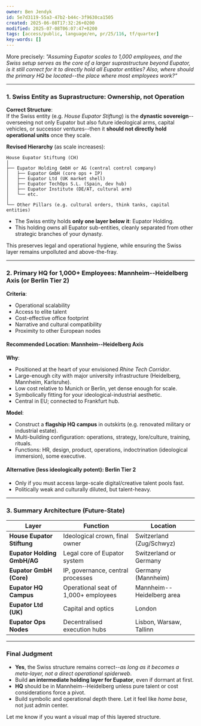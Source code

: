 ```yaml
---
owner: Ben Jendyk
id: 5e7d3119-55a3-47b2-b44c-3f9630ca1505
created: 2025-06-08T17:32:26+0200
modified: 2025-07-08T06:07:47+0200
tags: [access/public, language/en, pr/25/116, tf/quarter]
key-words: []
---
```


More precisely: _"Assuming Eupator scales to 1,000 employees, and the Swiss setup serves as the core of a larger suprastructure beyond Eupator, is it still correct for it to directly hold all Eupator entities? Also, where should the primary HQ be located--the place where most employees work?"_

* * *

### 1. **Swiss Entity as Suprastructure: Ownership, not Operation**

**Correct Structure**:  
If the Swiss entity (e.g. _House Eupator Stiftung_) is the **dynastic sovereign**--overseeing not only Eupator but also future ideological arms, capital vehicles, or successor ventures--then it **should not directly hold operational units** once they scale.

**Revised Hierarchy** (as scale increases):
    
    
    House Eupator Stiftung (CH)
    │
    ├── Eupator Holding GmbH or AG (central control company)
    │   ├── Eupator GmbH (core ops + IP)
    │   ├── Eupator Ltd (UK market shell)
    │   ├── Eupator TechOps S.L. (Spain, dev hub)
    │   ├── Eupator Institute (DE/AT, cultural arm)
    │   └── etc.
    │
    └── Other Pillars (e.g. cultural orders, think tanks, capital entities)
    

- The Swiss entity holds **only one layer below it**: Eupator Holding.
- This holding owns all Eupator sub-entities, cleanly separated from other strategic branches of your dynasty.

This preserves legal and operational hygiene, while ensuring the Swiss layer remains unpolluted and above-the-fray.

* * *

### 2. **Primary HQ for 1,000+ Employees: Mannheim--Heidelberg Axis (or Berlin Tier 2)**

**Criteria**:

- Operational scalability
- Access to elite talent
- Cost-effective office footprint
- Narrative and cultural compatibility
- Proximity to other European nodes

#### **Recommended Location: Mannheim--Heidelberg Axis**

**Why**:

- Positioned at the heart of your envisioned _Rhine Tech Corridor_.
- Large-enough city with major university infrastructure (Heidelberg, Mannheim, Karlsruhe).
- Low cost relative to Munich or Berlin, yet dense enough for scale.
- Symbolically fitting for your ideological-industrial aesthetic.
- Central in EU; connected to Frankfurt hub.

**Model**:

- Construct a **flagship HQ campus** in outskirts (e.g. renovated military or industrial estate).
- Multi-building configuration: operations, strategy, lore/culture, training, rituals.
- Functions: HR, design, product, operations, indoctrination (ideological immersion), some executive.

#### Alternative (less ideologically potent): **Berlin Tier 2**

- Only if you must access large-scale digital/creative talent pools fast.
- Politically weak and culturally diluted, but talent-heavy.
* * *

### 3. Summary Architecture (Future-State)

| Layer | Function | Location | 
| ---- | ---- | ----  |
| **House Eupator Stiftung** | Ideological crown, final owner | Switzerland (Zug/Schwyz) | 
| **Eupator Holding GmbH/AG** | Legal core of Eupator system | Switzerland or Germany | 
| **Eupator GmbH (Core)** | IP, governance, central processes | Germany (Mannheim) | 
| **Eupator HQ Campus** | Operational seat of 1,000+ employees | Mannheim--Heidelberg area | 
| **Eupator Ltd (UK)** | Capital and optics | London | 
| **Eupator Ops Nodes** | Decentralised execution hubs | Lisbon, Warsaw, Tallinn | 
* * *

### Final Judgment

- **Yes**, the Swiss structure remains correct--_as long as it becomes a meta-layer, not a direct operational spiderweb_.
- Build **an intermediate holding layer for Eupator**, even if dormant at first.
- **HQ** should be in Mannheim--Heidelberg unless pure talent or cost considerations force a pivot.
- Build symbolic and operational depth there. Let it feel like _home base_, not just admin center.

Let me know if you want a visual map of this layered structure.